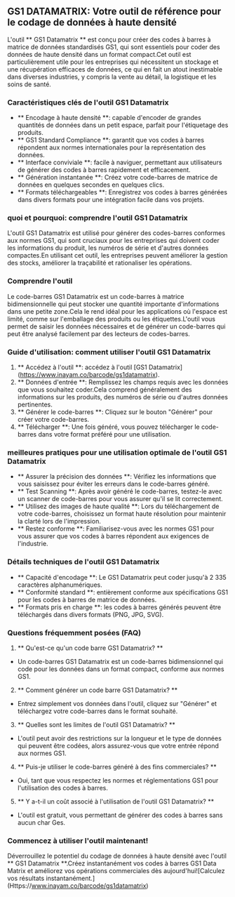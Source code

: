 ## GS1 DATAMATRIX: Votre outil de référence pour le codage de données à haute densité

L'outil ** GS1 Datamatrix ** est conçu pour créer des codes à barres à matrice de données standardisés GS1, qui sont essentiels pour coder des données de haute densité dans un format compact.Cet outil est particulièrement utile pour les entreprises qui nécessitent un stockage et une récupération efficaces de données, ce qui en fait un atout inestimable dans diverses industries, y compris la vente au détail, la logistique et les soins de santé.

### Caractéristiques clés de l'outil GS1 Datamatrix

- ** Encodage à haute densité **: capable d'encoder de grandes quantités de données dans un petit espace, parfait pour l'étiquetage des produits.
- ** GS1 Standard Compliance **: garantit que vos codes à barres répondent aux normes internationales pour la représentation des données.
- ** Interface conviviale **: facile à naviguer, permettant aux utilisateurs de générer des codes à barres rapidement et efficacement.
- ** Génération instantanée **: Créez votre code-barres de matrice de données en quelques secondes en quelques clics.
- ** Formats téléchargeables **: Enregistrez vos codes à barres générées dans divers formats pour une intégration facile dans vos projets.

### quoi et pourquoi: comprendre l'outil GS1 Datamatrix

L'outil GS1 Datamatrix est utilisé pour générer des codes-barres conformes aux normes GS1, qui sont cruciaux pour les entreprises qui doivent coder les informations du produit, les numéros de série et d'autres données compactes.En utilisant cet outil, les entreprises peuvent améliorer la gestion des stocks, améliorer la traçabilité et rationaliser les opérations.

### Comprendre l'outil

Le code-barres GS1 Datamatrix est un code-barres à matrice bidimensionnelle qui peut stocker une quantité importante d'informations dans une petite zone.Cela le rend idéal pour les applications où l'espace est limité, comme sur l'emballage des produits ou les étiquettes.L'outil vous permet de saisir les données nécessaires et de générer un code-barres qui peut être analysé facilement par des lecteurs de codes-barres.

### Guide d'utilisation: comment utiliser l'outil GS1 Datamatrix

1. ** Accédez à l'outil **: accédez à l'outil [GS1 Datamatrix] (https://www.inayam.co/barcode/gs1datamatrix).
2. ** Données d'entrée **: Remplissez les champs requis avec les données que vous souhaitez coder.Cela comprend généralement des informations sur les produits, des numéros de série ou d'autres données pertinentes.
3. ** Générer le code-barres **: Cliquez sur le bouton "Générer" pour créer votre code-barres.
4. ** Télécharger **: Une fois généré, vous pouvez télécharger le code-barres dans votre format préféré pour une utilisation.

### meilleures pratiques pour une utilisation optimale de l'outil GS1 Datamatrix

- ** Assurer la précision des données **: Vérifiez les informations que vous saisissez pour éviter les erreurs dans le code-barres généré.
- ** Test Scanning **: Après avoir généré le code-barres, testez-le avec un scanner de code-barres pour vous assurer qu'il se lit correctement.
- ** Utilisez des images de haute qualité **: Lors du téléchargement de votre code-barres, choisissez un format haute résolution pour maintenir la clarté lors de l'impression.
- ** Restez conforme **: Familiarisez-vous avec les normes GS1 pour vous assurer que vos codes à barres répondent aux exigences de l'industrie.

### Détails techniques de l'outil GS1 Datamatrix

- ** Capacité d'encodage **: Le GS1 Datamatrix peut coder jusqu'à 2 335 caractères alphanumériques.
- ** Conformité standard **: entièrement conforme aux spécifications GS1 pour les codes à barres de matrice de données.
- ** Formats pris en charge **: les codes à barres générés peuvent être téléchargés dans divers formats (PNG, JPG, SVG).

### Questions fréquemment posées (FAQ)

1. ** Qu'est-ce qu'un code barre GS1 Datamatrix? **
- Un code-barres GS1 Datamatrix est un code-barres bidimensionnel qui code pour les données dans un format compact, conforme aux normes GS1.

2. ** Comment générer un code barre GS1 Datamatrix? **
- Entrez simplement vos données dans l'outil, cliquez sur "Générer" et téléchargez votre code-barres dans le format souhaité.

3. ** Quelles sont les limites de l'outil GS1 Datamatrix? **
- L'outil peut avoir des restrictions sur la longueur et le type de données qui peuvent être codées, alors assurez-vous que votre entrée répond aux normes GS1.

4. ** Puis-je utiliser le code-barres généré à des fins commerciales? **
- Oui, tant que vous respectez les normes et réglementations GS1 pour l'utilisation des codes à barres.

5. ** Y a-t-il un coût associé à l'utilisation de l'outil GS1 Datamatrix? **
- L'outil est gratuit, vous permettant de générer des codes à barres sans aucun char Ges.

### Commencez à utiliser l'outil maintenant!

Déverrouillez le potentiel du codage de données à haute densité avec l'outil ** GS1 Datamatrix **.Créez instantanément vos codes à barres GS1 Data Matrix et améliorez vos opérations commerciales dès aujourd'hui![Calculez vos résultats instantanément.] (Https://www.inayam.co/barcode/gs1datamatrix)